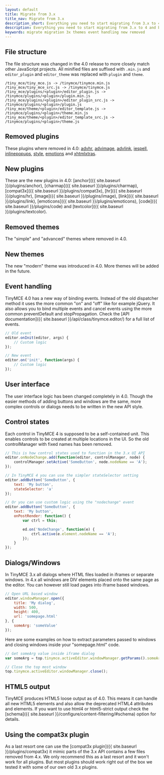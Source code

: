 ```yaml
---
layout: default
title: Migrate from 3.x
title_nav: Migrate from 3.x
description_short: Everything you need to start migrating from 3.x to 4 and beyond.
description: Everything you need to start migrating from 3.x to 4 and beyond.
keywords: migrate migration 3x themes event handling new removed
---
```


## File structure

The file structure was changed in the 4.0 release to more closely match other JavaScript projects. All minified files are suffixed with `.min.js` and `editor_plugin` and `editor_theme` was replaced with `plugin` and `theme`.

```
/tiny_mce/tiny_mce.js -> /tinymce/tinymce.min.js
/tiny_mce/tiny_mce_src.js -> /tinymce/tinymce.js
/tiny_mce/plugins/<plugin>/editor_plugin.js -> /tinymce/plugins/<plugin>/plugin.min.js
/tiny_mce/plugins/<plugin>/editor_plugin_src.js -> /tinymce/plugins/<plugin>/plugin.js
/tiny_mce/theme/<plugin>/editor_template.js -> /tinymce/plugins/<plugin>/theme.min.js
/tiny_mce/theme/<plugin>/editor_template_src.js -> /tinymce/plugins/<plugin>/theme.js
```

## Removed plugins

These plugins where removed in 4.0: [advhr](http://archive.tinymce.com/wiki.php/Plugin3x:advhr), [advimage](http://archive.tinymce.com/wiki.php/Plugin3x:advimage), [advlink](http://archive.tinymce.com/wiki.php/Plugin3x:advlink), [iespell](http://archive.tinymce.com/wiki.php/Plugin3x:iespell), [inlinepopups](http://archive.tinymce.com/wiki.php/Plugin3x:inlinepopups), [style](http://archive.tinymce.com/wiki.php/Plugin3x:style), [emotions](http://archive.tinymce.com/wiki.php/Plugin3x:emotions) and [xhtmlxtras](http://archive.tinymce.com/wiki.php/Plugin3x:xhtmlxtras).

## New plugins

These are the new plugins in 4.0: [anchor]({{ site.baseurl }}/plugins/anchor), [charmap]({{ site.baseurl }}/plugins/charmap), [compat3x]({{ site.baseurl }}/plugins/compat3x), [hr]({{ site.baseurl }}/plugins/hr), [image]({{ site.baseurl }}/plugins/image), [link]({{ site.baseurl }}/plugins/link), [emoticons]({{ site.baseurl }}/plugins/emoticons), [code]({{ site.baseurl }}/plugins/code) and [textcolor]({{ site.baseurl }}/plugins/textcolor).

## Removed themes

The "simple" and "advanced" themes where removed in 4.0.

## New themes

The new "modern" theme was introduced in 4.0. More themes will be added in the future.

## Event handling

TinyMCE 4.0 has a new way of binding events. Instead of the old dispatcher method it uses the more common "on" and "off" like for example jQuery. It also allows you to bind multiple events and cancel events using the more common preventDefault and stopPropagation. Check the [API documentation]({{ site.baseurl }}/api/class/tinymce.editor/) for a full list of events.

```js
// Old event
editor.onInit(editor, args) {
    // Custom logic
});

// New event
editor.on('init', function(args) {
    // Custom logic
});
```

## User interface

The user interface logic has been changed completely in 4.0. Though the easier methods of adding buttons and windows are the same, more complex controls or dialogs needs to be written in the new API style.

## Control states

Each control in TinyMCE 4 is supposed to be a self-contained unit. This enables controls to be created at multiple locations in the UI. So the old controlManager with fixed names has been removed.

```js
// This is how control states used to function in the 3.x UI API
editor.onNodeChange.add(function(editor, controlManager, node) {
    controlManager.setActive('SomeButton', node.nodeName == 'A');
});
```
```js
// In TinyMCE 4 you can use the simpler stateSelector setting
editor.addButton('SomeButton', {
    text: 'My button',
    stateSelector: 'a'
});

// Or you can use custom logic using the "nodechange" event
editor.addButton('SomeButton', {
    text: 'My button',
    onPostRender: function() {
        var ctrl = this;

        ed.on('NodeChange', function(e) {
            ctrl.active(e.element.nodeName == 'A');
        });
    }
});
```

## Dialogs/Windows

In TinyMCE 3.x all dialogs where HTML files loaded in iframes or separate windows. In 4.x all windows are DIV elements placed onto the same page as the editor. You can however still load pages into iframe based windows.

```js
// Open URL based window
editor.windowManager.open({
    title: 'My dialog',
    width: 500,
    height: 400,
    url: 'somepage.html'
}, {
    someArg: 'someValue'
});
```

Here are some examples on how to extract parameters passed to windows and closing windows inside your "somepage.html" code.

```js
// Get someArg value inside iframe dialog
var someArg = top.tinymce.activeEditor.windowManager.getParams().someArg;

// Close the top most window
top.tinymce.activeEditor.windowManager.close();
```

## HTML5 output

TinyMCE produces HTML5 loose output as of 4.0. This means it can handle all new HTML5 elements and also allow the deprecated HTML4 attributes and elements. If you want to use html4 or html5-strict output check the [schema]({{ site.baseurl }}/configure/content-filtering/#schema) option for details.

## Using the compat3x plugin

As a last resort one can use the [compat3x plugin]({{ site.baseurl }}/plugins/compat3x) it mimic parts of the 3.x API contains a few files removed from 4.x. We only recommend this as a last resort and it won't work for all plugins. But most plugins should work right out of the box we tested it with some of our own old 3.x plugins.
